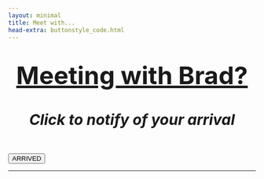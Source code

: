 ```yaml
---
layout: minimal
title: Meet with...
head-extra: buttonstyle_code.html
---
```


<html>
    <body>
        <script>
function webhook() {
        fetch('https://hook.integromat.com/veirohloph4r49a9txd3npz741acr5ln?action=meeting')
            .then(function(response){
            return response.text();
            if(response.text == 'Accepted') {
            console.log('Request successful', text);
            window.location.href('https://bradleykennedy.co.uk/meeting-click/');
            }})
            .catch(function(error){
            log('Request failed', error)
            });
        console.log('Fin');
}
        </script>
        
<h1 style="text-align: center;"><span style="text-decoration: underline; font-size:50px"><strong>Meeting with Brad?</strong></span></h1>
<h1 id="title" style="text-align: center; font-size:30px"><em>Click to notify of your arrival </em></h1>
<!-- <h2 style="text-align: center;">Are you here for a Meeting or as a Participant?</h2> -->
<p>&nbsp;</p>
<div class="text-center">
  <div class="btn-group">
    <button class="button" onclick="webhook();">ARRIVED</button>
  </div>
</div>
<hr />
<!-- WILL NEED TO UPDATE THIS IF I USE THE PARTICIPANT LINK AGAIN - USE THE JAVASCRIPT ABOVE AND MODIFY FOR PPWEBHOOK. 
window.location.href('https://hook.integromat.com/veirohloph4r49a9txd3npz741acr5ln?action=meeting')
<div class="text-center">
  <div class="btn-group">
  <a href="https://hook.integromat.com/veirohloph4r49a9txd3npz741acr5ln?action=participant" onclick="window.open('https://bradleykennedy.co.uk/meeting-click/');" class="button">Participant</a>
</div>
  </div>
-->
</body>
</html>
